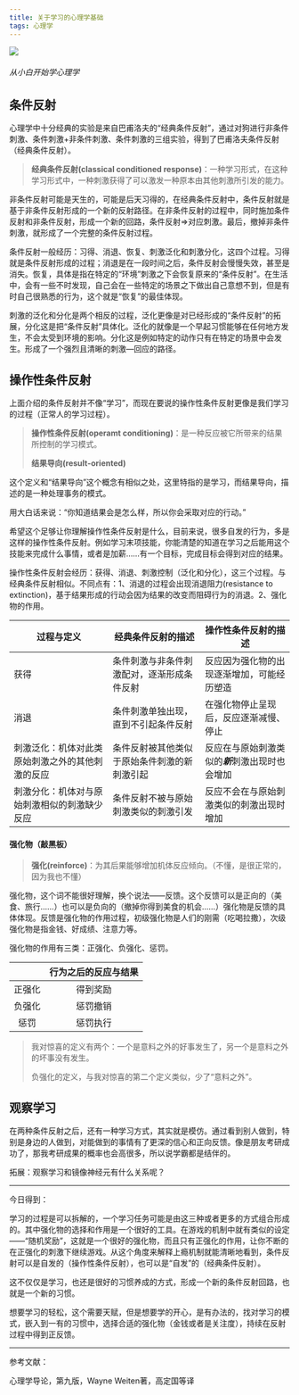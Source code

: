 ```yaml
---
title: 关于学习的心理学基础
tags: 心理学
---
```


![](https://ws2.sinaimg.cn/large/006tNc79gy1fhi4j7zk01j30go09et8w.jpg)

###### 从小白开始学心理学

## 条件反射

心理学中十分经典的实验是来自巴甫洛夫的“经典条件反射”，通过对狗进行非条件刺激、条件刺激+非条件刺激、条件刺激的三组实验，得到了巴甫洛夫条件反射（经典条件反射）。

> **经典条件反射(classical conditioned response)**：一种学习形式，在这种学习形式中，一种刺激获得了可以激发一种原本由其他刺激所引发的能力。

非条件反射可能是天生的，可能是后天习得的，在经典条件反射中，条件反射就是基于非条件反射形成的一个新的反射路径。在非条件反射的过程中，同时施加条件反射和非条件反射，形成一个新的回路，条件反射=>对应刺激。最后，撤掉非条件刺激，就形成了一个完整的条件反射过程。

条件反射一般经历：习得、消退、恢复、刺激泛化和刺激分化，这四个过程。习得就是条件反射形成的过程；消退是在一段时间之后，条件反射会慢慢失效，甚至是消失。恢复，具体是指在特定的“环境”刺激之下会恢复原来的“条件反射”。在生活中，会有一些不时发现，自己会在一些特定的场景之下做出自己意想不到，但是有时自己很熟悉的行为，这个就是“恢复”的最佳体现。

刺激的泛化和分化是两个相反的过程，泛化更像是对已经形成的“条件反射”的拓展，分化这是把“条件反射”具体化。泛化的就像是一个早起习惯能够在任何地方发生，不会太受到环境的影响。分化这是例如特定的动作只有在特定的场景中会发生。形成了一个强烈且清晰的刺激—回应的路径。

## 操作性条件反射

上面介绍的条件反射并不像“学习”，而现在要说的操作性条件反射更像是我们学习的过程（正常人的学习过程）。

> **操作性条件反射(operamt conditioning)**：是一种反应被它所带来的结果所控制的学习模式。
>
> **结果导向(result-oriented)**

这个定义和“结果导向”这个概念有相似之处，这里特指的是学习，而结果导向，描述的是一种处理事务的模式。

 用大白话来说：“你知道结果会是怎么样，所以你会采取对应的行动。”

希望这个足够让你理解操作性条件反射是什么，目前来说，很多自发的行为，多是这样的操作性条件反射。例如学习末项技能，你能清楚的知道在学习之后能用这个技能来完成什么事情，或者是加薪……有一个目标，完成目标会得到对应的结果。

操作性条件反射会经历：获得、消退、刺激控制（泛化和分化），这三个过程。与经典条件反射相似。不同点有：1、消退的过程会出现消退阻力(resistance to extinction)，基于结果形成的行动会因为结果的改变而阻碍行为的消退。2、强化物的作用。

| 过程与定义                    | 经典条件反射的描述              | 操作性条件反射的描述                  |
| ------------------------ | ---------------------- | --------------------------- |
| 获得                       | 条件刺激与非条件刺激配对，逐渐形成条件反射  | 反应因为强化物的出现逐渐增加，可能经历塑造       |
| 消退                       | 条件刺激单独出现，直到不引起条件反射     | 在强化物停止呈现后，反应逐渐减慢、停止         |
| 刺激泛化：机体对此类原始刺激之外的其他刺激的反应 | 条件反射被其他类似于原始条件刺激的新刺激引起 | 反应在与原始刺激类似的***新***刺激出现时也会增加 |
| 刺激分化：机体对与原始刺激相似的刺激缺少反应   | 条件反射不被与原始刺激类似的刺激引发     | 反应不会在与原始刺激类似的刺激出现时增加        |

#### 强化物（敲黑板）

> **强化(reinforce)**：为其后果能够增加机体反应倾向。（不懂，是很正常的，因为我也不懂）

强化物，这个词不能很好理解，换个说法——反馈。这个反馈可以是正向的（美食、旅行……）也可以是负向的（撤掉你得到美食的机会……）强化物是反馈的具体体现。反馈是强化物的作用过程，初级强化物是人们的刚需（吃喝拉撒），次级强化物是指金钱、好成绩、注意力等。

强化物的作用有三类：正强化、负强化、惩罚。

|      | 行为之后的反应与结果 |
| :--: | :--------: |
| 正强化  |    得到奖励    |
| 负强化  |    惩罚撤销    |
|  惩罚  |    惩罚执行    |

> 我对惊喜的定义有两个：一个是意料之外的好事发生了，另一个是意料之外的坏事没有发生。
>
> 负强化的定义，与我对惊喜的第二个定义类似，少了“意料之外”。

## 观察学习

在两种条件反射之后，还有一种学习方式，其实就是模仿。通过看到别人做到，特别是身边的人做到，对能做到的事情有了更深的信心和正向反馈。像是朋友考研成功了，那我考研成果的概率也会高很多，所以说学霸都是结伴的。

拓展：观察学习和镜像神经元有什么关系呢？

---

今日得到：

学习的过程是可以拆解的，一个学习任务可能是由这三种或者更多的方式组合形成的。其中强化物的选择和作用是一个很好的工具。在游戏的机制中就有类似的设定——“随机奖励”，这就是一个很好的强化物，而且只有正强化的作用，让你不断的在正强化的刺激下继续游戏。从这个角度来解释上瘾机制就能清晰地看到，条件反射可以是自发的（操作性条件反射），也可以是“自发”的（经典条件反射）。

这不仅仅是学习，也还是很好的习惯养成的方式，形成一个新的条件反射回路，也就是一个新的习惯。

想要学习的轻松，这个需要天赋，但是想要学的开心，是有办法的，找对学习的模式，嵌入到一有的习惯中，选择合适的强化物（金钱或者是关注度），持续在反射过程中得到正反馈。

---

参考文献：

心理学导论，第九版，Wayne Weiten著，高定国等译
